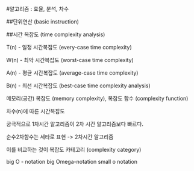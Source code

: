 #알고리즘 : 효율, 분석, 차수

##단위연산 (basic instruction)

##시간 복잡도 (time complexity analysis)

T(n) - 일정 시간복잡도 (every-case time complexity)

W(n) - 최악 시간복잡도 (worst-case time complexity)

A(n) - 평균 시간복잡도 (average-case time complexity)

B(n) - 최선 시간복잡도 (best-case time complexity analysis)

메모리(공간) 복잡도 (memory complexity), 복잡도 함수 (complexity function)


차수(n)에 따른 시간복잡도

궁극적으로 1차시간 알고리즘이 2차 시간 알고리즘보다 빠르다.

순수2차함수는 세타로 표현 -> 2차시간 알고리즘

이를 비교하는 것이 복잡도 카테고리 (complexity category)

big O - notation
big Omega-notation
small o notation
